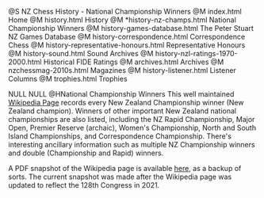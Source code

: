 @S NZ Chess History - National Championship Winners
@M index.html Home
@M history.html History
@M *history-nz-champs.html National Championship Winners
@M history-games-database.html The Peter Stuart NZ Games Database
@M history-correspondence.html Correspondence Chess
@M history-representative-honours.html Representative Honours
@M history-sound.html Sound Archives
@M history-nzl-ratings-1970-2000.html Historical FIDE Ratings
@M archives.html Archives
@M nzchessmag-2010s.html Magazines
@M history-listener.html Listener Columns
@M trophies.html Trophies

NULL
NULL
@HNational Championship Winners
This well maintained <a href="https://en.wikipedia.org/wiki/New_Zealand_Chess_Championship">Wikipedia Page</a>
records every New Zealand Championship winner (New Zealand champion). Winners of other important New Zealand national
championships are also listed, including the NZ Rapid Championship, Major Open, Premier Reserve (archaic), Women's Championship,
North and South Island Championships, and Correspondence Championship. There's interesting ancillary information such as multiple
NZ Championship winners and double (Championship and Rapid) winners.
</p><p>
A PDF snapshot of the Wikipedia page is available <a HREF="history/New_Zealand_Chess_Championship.pdf">here</a>, as a backup of sorts. The current snapshot was made
after the Wikipedia page was updated to reflect the 128th Congress in 2021.

